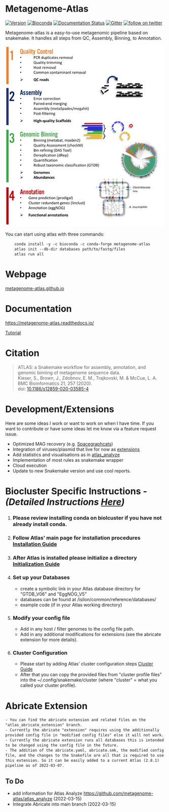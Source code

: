 # Metagenome-Atlas

[![Version](https://anaconda.org/bioconda/metagenome-atlas/badges/version.svg)](https://anaconda.org/bioconda/metagenome-atlas)
[![Bioconda](https://img.shields.io/conda/dn/bioconda/metagenome-atlas.svg?label=Bioconda )](https://anaconda.org/bioconda/metagenome-atlas)
[![Documentation Status](https://readthedocs.org/projects/metagenome-atlas/badge/?version=latest)](https://metagenome-atlas.readthedocs.io/en/latest/?badge=latest)
[![Gitter](https://badges.gitter.im/metagenome-atlas/community.svg)](https://gitter.im/metagenome-atlas/community?utm_source=badge&utm_medium=badge&utm_campaign=pr-badge)
[![follow on twitter](https://img.shields.io/twitter/follow/SilasKieser.svg?style=social&label=Follow)](https://twitter.com/search?f=tweets&q=%40SilasKieser%20%23metagenomeAtlas&src=typd)


Metagenome-atlas is a easy-to-use metagenomic pipeline based on snakemake. It handles all steps from QC, Assembly, Binning, to Annotation.

![scheme of workflow](resources/images/atlas_list.png?raw=true)

You can start using atlas with three commands:
```
    conda install -y -c bioconda -c conda-forge metagenome-atlas
    atlas init --db-dir databases path/to/fastq/files
    atlas run all
```

# Webpage

[metagenome-atlas.github.io](https://metagenome-atlas.github.io/)

# Documentation

https://metagenome-atlas.readthedocs.io/

[Tutorial](https://github.com/metagenome-atlas/Tutorial)

# Citation

> ATLAS: a Snakemake workflow for assembly, annotation, and genomic binning of metagenome sequence data.  
> Kieser, S., Brown, J., Zdobnov, E. M., Trajkovski, M. & McCue, L. A.   
> BMC Bioinformatics 21, 257 (2020).  
> doi: [10.1186/s12859-020-03585-4](https://doi.org/10.1186/s12859-020-03585-4)


# Development/Extensions

Here are some ideas I work or want to work on when I have time. If you want to contribute or have some ideas let me know via a feature request issue.

- Optimized MAG recovery (e.g. [Spacegraphcats](https://github.com/spacegraphcats/spacegraphcats))
- Integration of viruses/plasmid that live for now as [extensions](https://github.com/metagenome-atlas/virome_atlas)
- Add statistics and visualisations as in [atlas_analyze](https://github.com/metagenome-atlas/atlas_analyze)
- Implementation of most rules as snakemake wrapper
- Cloud execution
- Update to new Snakemake version and use cool reports.

# Biocluster Specific Instructions - *(Detailed Instructions [Here](https://github.com/BeeCSI-Microbiome/atlas/blob/master/Biocluster%20step-by-step%20Guide.md))*

1) ### Please review installing conda on biolcuster if you have not already install conda.
 
2) ### Follow Atlas' main page for installation procedures [Installation Guide](https://metagenome-atlas.readthedocs.io/en/latest/usage/getting_started.html#getting-started)

3) ### After Atlas is installed please initialize a directory [Initialization Guide](https://metagenome-atlas.readthedocs.io/en/latest/usage/getting_started.html#start-a-new-project)

4) ### Set up your Databases
    - create a symbolic link in your Atlas database directory for "GTDB_V06" and "EggNOG_V5"
    - databases can be found at /isilon/common/reference/databases/
    - example code (if in your Atlas working directory) 

5) ### Modify your config file
    - Add in any host / filter genomes to the config file path.
    - Add in any additional modifications for extensions (see the abricate extension for more details).

6) ### Cluster Configuration
    - Please start by adding Atlas' cluster configuration steps  [Cluster Guide](https://metagenome-atlas.readthedocs.io/en/latest/usage/getting_started.html#set-up-of-cluster-execution)
    - After that you can copy the provided files from "cluster profile files" into the ~/.config/snakemake/cluster (where "cluster" = what you called your cluster profile).

# Abricate Extension
    - You can find the abricate extension and related files on the "atlas_abricate_extension" branch. 
    - Currently the abricate "extension" requires using the additionally provided config file in "modified config files" else it will not work.
    - Currently the abricate extension runs all databases this is intended to be changed using the config file in the future. 
    - The addition of the abricate.yaml, abricate.smk, the modified config file, and the changes to the Snakefile are all that is required to use this extension. So it can be easily added to a current Atlas (2.8.1) pipeline as of 2022-03-07. 

## To Do
- add information for Atlas Analyze https://github.com/metagenome-atlas/atlas_analyze (2022-03-15)
- Integrate Abricate into main branch (2022-03-15)
